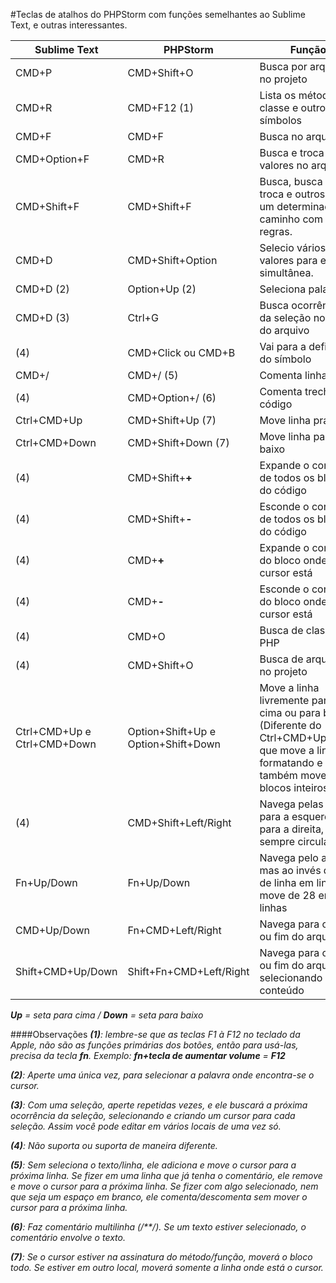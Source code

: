 #Teclas de atalhos do PHPStorm com funções semelhantes ao Sublime Text, e outras interessantes.

Sublime Text   |PHPStorm |Função
---------------|---------|-------------
CMD+P          |CMD+Shift+O |Busca por arquivos no projeto
CMD+R          |CMD+F12 (1) |Lista os métodos da classe e outros símbolos
CMD+F          |CMD+F    |Busca no arquivo
CMD+Option+F   |CMD+R    |Busca e troca os valores no arquivo
CMD+Shift+F    |CMD+Shift+F|Busca, busca e troca e outros em um determinado caminho com várias regras.
CMD+D          |CMD+Shift+Option|Selecio vários valores para edição simultânea.
CMD+D (2)      |Option+Up (2) | Seleciona palavra
CMD+D (3)  |Ctrl+G |Busca ocorrências da seleção no resto do arquivo
(4)           |CMD+Click ou CMD+B|Vai para a definição do símbolo
CMD+/          |CMD+/ (5) |Comenta linha
(4)           |CMD+Option+/ (6)|Comenta trecho de código
Ctrl+CMD+Up|CMD+Shift+Up (7)|Move linha pra cima
Ctrl+CMD+Down|CMD+Shift+Down (7)|Move linha para baixo
(4)           |CMD+Shift+__+__|Expande o conteúdo de todos os blocos do código
(4)           |CMD+Shift+__-__|Esconde o conteúdo de todos os blocos do código
(4)           |CMD+__+__|Expande o conteúdo do bloco onde o cursor está
(4)           |CMD+__-__|Esconde o conteúdo do bloco onde o cursor está
(4)           |CMD+O |Busca de classes PHP
(4)           |CMD+Shift+O |Busca de arquivos no projeto
Ctrl+CMD+Up e Ctrl+CMD+Down           |Option+Shift+Up e Option+Shift+Down |Move a linha livremente para cima ou para baixo (Diferente do Ctrl+CMD+Up/Down que move a linha formatando e também move blocos inteiros)
(4)           |CMD+Shift+Left/Right |Navega pelas abas para a esquerda e para a direita, mas sempre circular
Fn+Up/Down    |Fn+Up/Down           |Navega pelo arquivo mas ao invés de ir de linha em linha, move de 28 em 28 linhas
CMD+Up/Down   |Fn+CMD+Left/Right    |Navega para o início ou fim do arquivo
Shift+CMD+Up/Down   |Shift+Fn+CMD+Left/Right    |Navega para o início ou fim do arquivo, selecionando o conteúdo



*__Up__ = seta para cima / __Down__ = seta para baixo*

####Observações
*__(1)__: lembre-se que as teclas F1 à F12 no teclado da Apple, não são as funções primárias dos botões, então para usá-las, precisa da tecla __fn__. Exemplo: __fn+tecla de aumentar volume__ = __F12__*

*__(2)__: Aperte uma única vez, para selecionar a palavra onde encontra-se o cursor.*

*__(3)__: Com uma seleção, aperte repetidas vezes, e ele buscará a próxima ocorrência da seleção, selecionando e criando um cursor para cada seleção. Assim você pode editar em vários locais de uma vez só.*

*__(4)__: Não suporta ou suporta de maneira diferente.*

*__(5)__: Sem seleciona o texto/linha, ele adiciona e move o cursor para a próxima linha. Se fizer em uma linha que já tenha o comentário, ele remove e move o cursor para a próxima linha. Se fizer com algo selecionado, nem que seja um espaço em branco, ele comenta/descomenta sem mover o cursor para a próxima linha.*

*__(6)__: Faz comentário multilinha (/**/). Se um texto estiver selecionado, o comentário envolve o texto.*

*__(7)__: Se o cursor estiver na assinatura do método/função, moverá o bloco todo. Se estiver em outro local, moverá somente a linha onde está o cursor.*
